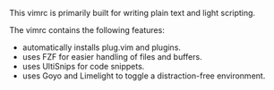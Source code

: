 This vimrc is primarily built for writing plain text and light scripting.

The vimrc contains the following features:
  * automatically installs plug.vim and plugins.
  * uses FZF for easier handling of files and buffers.
  * uses UltiSnips for code snippets.
  * uses Goyo and Limelight to toggle a distraction-free environment.
